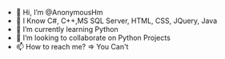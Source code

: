 - 👋 Hi, I’m @AnonymousHm
- 👀 I Know C#, C++,MS SQL Server, HTML, CSS, JQuery, Java
- 🌱 I’m currently learning Python
- 💞️ I’m looking to collaborate on Python Projects
- 📫 How to reach me? => You Can't

<!---
AnonymousHm/AnonymousHm is a ✨ special ✨ repository because its `README.md` (this file) appears on your GitHub profile.
You can click the Preview link to take a look at your changes.
--->
